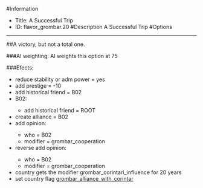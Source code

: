 #Information
 - Title: A Successful Trip
 - ID: flavor_grombar.20
#Description
A Successful Trip
#Options

___
##A victory, but not a total one.

###AI weighting:
AI weights this option at 75


###Efects:<ul><li>reduce stability or adm power = yes</li><li>add prestige = -10</li><li>add historical friend = B02</li><li>B02:</li><ul><li>add historical friend = ROOT</li></ul><li>create alliance = B02</li><li>add opinion:</li><ul><li>who = B02</li><li>modifier = grombar_cooperation</li></ul><li>reverse add opinion:</li><ul><li>who = B02</li><li>modifier = grombar_cooperation</li></ul><li>country gets the modifier grombar_corintari_influence for 20 years</li><li>set country flag [grombar_alliance_with_corintar](../flags/grombar_alliance_with_corintar.md)</li></ul>
